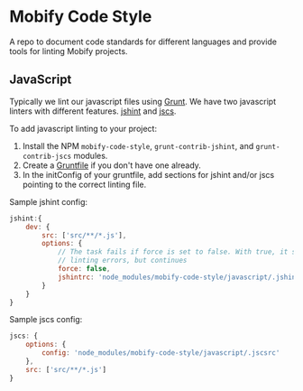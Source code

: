 # Mobify Code Style

A repo to document code standards for different languages and provide tools for linting Mobify projects.

## JavaScript

Typically we lint our javascript files using [Grunt](http://gruntjs.com/). We have two javascript linters with different features. [jshint](https://github.com/gruntjs/grunt-contrib-jshint) and [jscs](https://github.com/gustavohenke/grunt-jscs-checker).

To add javascript linting to your project:

 1. Install the NPM `mobify-code-style`, `grunt-contrib-jshint`, and `grunt-contrib-jscs` modules.
 2. Create a [Gruntfile](http://gruntjs.com/sample-gruntfile) if you don't have one already.
 3. In the initConfig of your gruntfile, add sections for jshint and/or jscs pointing to the correct linting file.

Sample jshint config:

```javascript
jshint:{
    dev: {
        src: ['src/**/*.js'],
        options: {
            // The task fails if force is set to false. With true, it shows the
            // linting errors, but continues
            force: false,
            jshintrc: 'node_modules/mobify-code-style/javascript/.jshintrc'
        }
    }
}
```

Sample jscs config:

```javascript
jscs: {
    options: {
        config: 'node_modules/mobify-code-style/javascript/.jscsrc'
    },
    src: ['src/**/*.js']
}
```
